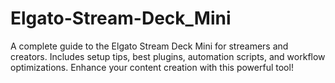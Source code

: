 # Elgato-Stream-Deck_Mini
A complete guide to the Elgato Stream Deck Mini for streamers and creators. Includes setup tips, best plugins, automation scripts, and workflow optimizations. Enhance your content creation with this powerful tool!
